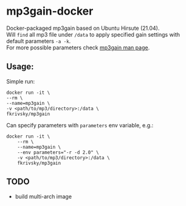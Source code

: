 # mp3gain-docker
Docker-packaged mp3gain based on Ubuntu Hirsute (21.04).  
Will `find` all mp3 file under `/data` to apply specified gain settings with default parameters `-a -k`.  
For more possible parameters check [mp3gain man page](https://www.mankier.com/1/mp3gain).  
## Usage:
Simple run:
```
docker run -it \
--rm \
--name=mp3gain \
-v <path/to/mp3/directory>:/data \
fkrivsky/mp3gain
```
Can specify parameters with `parameters` env variable, e.g.:
```
docker run -it \
    --rm \
    --name=mp3gain \
    --env parameters="-r -d 2.0" \
    -v <path/to/mp3/directory>:/data \
    fkrivsky/mp3gain
```
## TODO
- build multi-arch image